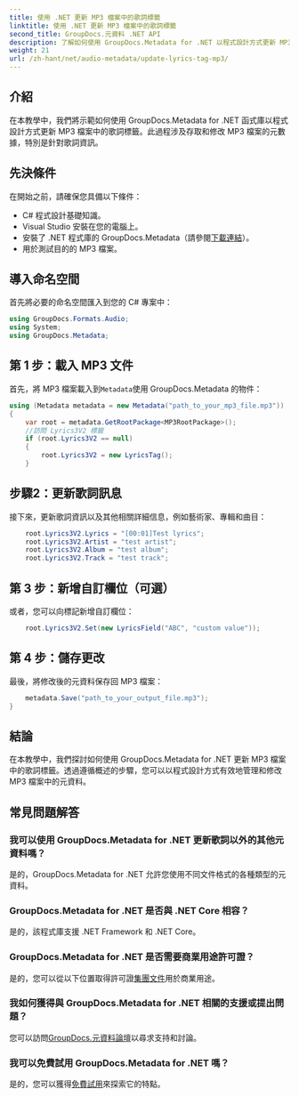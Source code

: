 ```yaml
---
title: 使用 .NET 更新 MP3 檔案中的歌詞標籤
linktitle: 使用 .NET 更新 MP3 檔案中的歌詞標籤
second_title: GroupDocs.元資料 .NET API
description: 了解如何使用 GroupDocs.Metadata for .NET 以程式設計方式更新 MP3 檔案元數據，包括歌詞、藝人和專輯詳細資訊。
weight: 21
url: /zh-hant/net/audio-metadata/update-lyrics-tag-mp3/
---
```

## 介紹
在本教學中，我們將示範如何使用 GroupDocs.Metadata for .NET 函式庫以程式設計方式更新 MP3 檔案中的歌詞標籤。此過程涉及存取和修改 MP3 檔案的元數據，特別是針對歌詞資訊。
## 先決條件
在開始之前，請確保您具備以下條件：
- C# 程式設計基礎知識。
- Visual Studio 安裝在您的電腦上。
- 安裝了 .NET 程式庫的 GroupDocs.Metadata（請參閱[下載連結](https://releases.groupdocs.com/metadata/net/)）。
- 用於測試目的的 MP3 檔案。

## 導入命名空間
首先將必要的命名空間匯入到您的 C# 專案中：
```csharp
using GroupDocs.Formats.Audio;
using System;
using GroupDocs.Metadata;
```
## 第 1 步：載入 MP3 文件
首先，將 MP3 檔案載入到`Metadata`使用 GroupDocs.Metadata 的物件：
```csharp
using (Metadata metadata = new Metadata("path_to_your_mp3_file.mp3"))
{
    var root = metadata.GetRootPackage<MP3RootPackage>();
    //訪問 Lyrics3V2 標籤
    if (root.Lyrics3V2 == null)
    {
        root.Lyrics3V2 = new LyricsTag();
    }
```
## 步驟2：更新歌詞訊息
接下來，更新歌詞資訊以及其他相關詳細信息，例如藝術家、專輯和曲目：
```csharp
    root.Lyrics3V2.Lyrics = "[00:01]Test lyrics";
    root.Lyrics3V2.Artist = "test artist";
    root.Lyrics3V2.Album = "test album";
    root.Lyrics3V2.Track = "test track";
```
## 第 3 步：新增自訂欄位（可選）
或者，您可以向標記新增自訂欄位：
```csharp
    root.Lyrics3V2.Set(new LyricsField("ABC", "custom value"));
```
## 第 4 步：儲存更改
最後，將修改後的元資料保存回 MP3 檔案：
```csharp
    metadata.Save("path_to_your_output_file.mp3");
}
```

## 結論
在本教學中，我們探討如何使用 GroupDocs.Metadata for .NET 更新 MP3 檔案中的歌詞標籤。透過遵循概述的步驟，您可以以程式設計方式有效地管理和修改 MP3 檔案中的元資料。

## 常見問題解答
### 我可以使用 GroupDocs.Metadata for .NET 更新歌詞以外的其他元資料嗎？
是的，GroupDocs.Metadata for .NET 允許您使用不同文件格式的各種類型的元資料。
### GroupDocs.Metadata for .NET 是否與 .NET Core 相容？
是的，該程式庫支援 .NET Framework 和 .NET Core。
### GroupDocs.Metadata for .NET 是否需要商業用途許可證？
是的，您可以從以下位置取得許可證[集團文件](https://purchase.groupdocs.com/buy)用於商業用途。
### 我如何獲得與 GroupDocs.Metadata for .NET 相關的支援或提出問題？
您可以訪問[GroupDocs.元資料論壇](https://forum.groupdocs.com/c/metadata/14)以尋求支持和討論。
### 我可以免費試用 GroupDocs.Metadata for .NET 嗎？
是的，您可以獲得[免費試用](https://releases.groupdocs.com/)來探索它的特點。